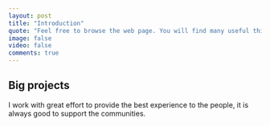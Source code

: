 ```yaml
---
layout: post
title: "Introduction"
quote: "Feel free to browse the web page. You will find many useful things."
image: false
video: false
comments: true
---
```


## Big projects

I work with great effort to provide the best experience to the people, it is always good to support the communities.